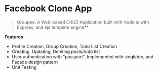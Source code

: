 # Facebook Clone App
>Groupee: A Web-based CRUD Application built with Node.js with Express, and ejs template engine**

**Features**

- Profile Creation, Group Creation, Todo List Creation
- Creating, Updating, Deleting posts/todo list
- User authentication with "passport", Implemented with singleton, and Facade design pattern
- Unit Testing
